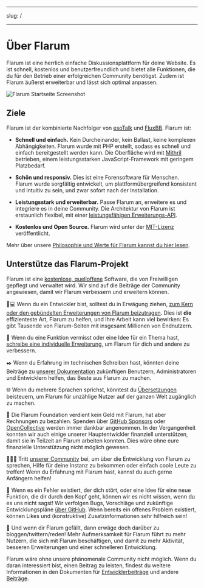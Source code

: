 - - -
slug: /
- - -

# Über Flarum

Flarum ist eine herrlich einfache Diskussionsplattform für deine Website. Es ist schnell, kostenlos und benutzerfreundlich und bietet alle Funktionen, die du für den Betrieb einer erfolgreichen Community benötigst. Zudem ist Flarum äußerst erweiterbar und lässt sich optimal anpassen.

![Flarum Startseite Screenshot](/en/img/home_screenshot.png)

## Ziele

Flarum ist der kombinierte Nachfolger von [esoTalk](https://github.com/esotalk/esoTalk) und [FluxBB](https://fluxbb.org). Flarum ist:

* **Schnell und einfach.** Kein Durcheinander, kein Ballast, keine komplexen Abhängigkeiten. Flarum wurde mit PHP erstellt, sodass es schnell und einfach bereitgestellt werden kann. Die Oberfläche wird mit [Mithril](https://mithril.js.org) betrieben, einem leistungsstarken JavaScript-Framework mit geringem Platzbedarf.

* **Schön und responsiv.** Dies ist eine Forensoftware für Menschen. Flarum wurde sorgfältig entwickelt, um plattformübergreifend konsistent und intuitiv zu sein, und zwar sofort nach der Installation.

* **Leistungsstark und erweiterbar.** Passe Flarum an, erweitere es und integriere es in deine Community. Die Architektur von Flarum ist erstaunlich flexibel, mit einer [leistungsfähigen Erweiterungs-API](/extend/README.md).

* **Kostenlos und Open Source.** Flarum wird unter der [MIT-Lizenz](https://github.com/flarum/flarum/blob/master/LICENSE) veröffentlicht.

Mehr über unsere [Philosophie und Werte für Flarum kannst du hier lesen](https://discuss.flarum.org/d/28869-flarum-philosophy-and-values).

## Unterstütze das Flarum-Projekt

Flarum ist eine [kostenlose, quelloffene](https://github.com/flarum/core) Software, die von Freiwilligen gepflegt und verwaltet wird. Wir sind auf die Beiträge der Community angewiesen, damit wir Flarum verbessern und erweitern können.

🧑💻 Wenn du ein Entwickler bist, solltest du in Erwägung ziehen, [zum Kern oder den gebündelten Erweiterungen von Flarum beizutragen](contributing.md). Dies ist **die** effizienteste Art, Flarum zu helfen, und Ihre Arbeit kann viel bewirken: Es gibt Tausende von Flarum-Seiten mit insgesamt Millionen von Endnutzern.

🧩 Wenn du eine Funktion vermisst oder eine Idee für ein Thema hast, [schreibe eine individuelle Erweiterung](extend/README.md), um Flarum für dich und andere zu verbessern.

✒️ Wenn du Erfahrung im technischen Schreiben hast, könnten deine Beiträge zu [unserer Dokumentation](https://github.com/flarum/docs/issues) zukünftigen Benutzern, Administratoren und Entwicklern helfen, das Beste aus Flarum zu machen.

🌐 Wenn du mehrere Sprachen sprichst, könntest du [Übersetzungen](extend/language-packs.md) beisteuern, um Flarum für unzählige Nutzer auf der ganzen Welt zugänglich zu machen.

💸 Die Flarum Foundation verdient kein Geld mit Flarum, hat aber Rechnungen zu bezahlen. Spenden über [GitHub Sponsors](https://github.com/sponsors/flarum) oder [OpenCollective](https://opencollective.com/flarum) werden immer dankbar angenommen. In der Vergangenheit konnten wir auch einige unserer Hauptentwickler finanziell unterstützen, damit sie in Teilzeit an Flarum arbeiten konnten. Dies wäre ohne eure finanzielle Unterstützung nicht möglich gewesen.

🧑🤝🧑 Tritt [unserer Community](https://discuss.flarum.org) bei, um über die Entwicklung von Flarum zu sprechen, Hilfe für deine Instanz zu bekommen oder einfach coole Leute zu treffen! Wenn du Erfahrung mit Flarum hast, kannst du auch gerne Anfängern helfen!

🐛 Wenn es ein Fehler existiert, der dich stört, oder eine Idee für eine neue Funktion, die dir durch den Kopf geht, können wir es nicht wissen, wenn du es uns nicht sagst! Wir verfolgen Bugs, Vorschläge und zukünftige Entwicklungspläne [über GitHub](https://github.com/flarum/core/issues). Wenn bereits ein offenes Problem existiert, können Likes und (konstruktive) Zusatzinformationen sehr hilfreich sein!

📣 Und wenn dir Flarum gefällt, dann erwäge doch darüber zu bloggen/twittern/reden! Mehr Aufmerksamkeit für Flarum führt zu mehr Nutzern, die sich mit Flarum beschäftigen, und damit zu mehr Aktivität, besseren Erweiterungen und einer schnelleren Entwicklung.

Flarum wäre ohne unsere phänomenale Community nicht möglich. Wenn du daran interessiert bist, einen Beitrag zu leisten, findest du weitere Informationen in den Dokumenten für [Entwicklerbeiträge](contributing.md) und andere [Beiträge](contributing-docs-translations.md).
